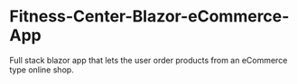 # Fitness-Center-Blazor-eCommerce-App
Full stack blazor app that lets the user order products from an eCommerce type online shop.
